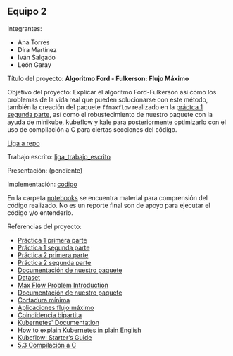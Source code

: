 ## Equipo 2

Integrantes:

* Ana Torres
* Dira Martínez
* Iván Salgado
* León Garay

Título del proyecto: **Algoritmo Ford - Fulkerson: Flujo Máximo**

Objetivo del proyecto: Explicar el algoritmo Ford-Fulkerson así como los problemas de la vida real que pueden solucionarse con este método, también la creación del paquete `ffmaxflow` realizado en la [práctca 1 segunda parte](https://github.com/optimizacion-2-2021-1-gh-classroom/practica-1-segunda-parte-diramtz), así como el robustecimiento de nuestro paquete con la ayuda de minikube, kubeflow y kale para posteriormente optimizarlo con el uso de compilación a C para ciertas secciones del código.

[Liga a repo](https://github.com/diramtz/ProyectoFinal_MaxFlow)

Trabajo escrito: [liga_trabajo_escrito](https://github.com/diramtz/ProyectoFinal_MaxFlow/blob/main/reporte_equipo_2.ipynb)

Presentación: (pendiente)

Implementación: [codigo](https://github.com/diramtz/ProyectoFinal_MaxFlow/tree/main/ffmaxc)


En la carpeta [notebooks](notebooks) se encuentra material para comprensión del código realizado. No es un reporte final son de apoyo para ejecutar el código y/o entenderlo.

Referencias del proyecto:

* [Práctica 1 primera parte](https://github.com/optimizacion-2-2021-1-gh-classroom/practica-1-primera-parte-diramtz)
* [Práctica 1 segunda parte](https://github.com/optimizacion-2-2021-1-gh-classroom/practica-1-segunda-parte-diramtz)
* [Práctica 2 primera parte](https://github.com/optimizacion-2-2021-1-gh-classroom/practica-2-primera-parte-diramtz)
* [Práctica 2 segunda parte](https://github.com/optimizacion-2-2021-1-gh-classroom/practica-2-segunda-parte-diramtz)
* [Documentación de nuestro paquete](https://optimizacion-2-2021-1-gh-classroom.github.io/practica-2-segunda-parte-diramtz/)
* [Dataset](https://github.com/SumitPadhiyar/parallel_ford_fulkerson_gpu/tree/master/dataset)
* [Max Flow Problem Introduction](https://www.geeksforgeeks.org/max-flow-problem-introduction/)
* [Documentación de nuestro paquete](https://optimizacion-2-2021-1-gh-classroom.github.io/practica-2-segunda-parte-diramtz/maxflow.html)
* [Cortadura mínima](https://en.wikipedia.org/wiki/Max-flow_min-cut_theorem)
* [Aplicaciones flujo máximo](https://en.wikipedia.org/wiki/Maximum_flow_problem#Real_world_applications)
* [Coindidencia bipartita](https://en.wikipedia.org/wiki/Introduction_to_Algorithms)
* [Kubernetes' Documentation](https://kubernetes.io/es/docs/concepts/)
* [How to explain Kubernetes in plain English](https://enterprisersproject.com/article/2017/10/how-explain-kubernetes-plain-english)
* [Kubeflow: Starter’s Guide](https://www.globaldots.com/resources/blog/kubeflow-concepts-use-cases-and-starters-guide/)
* [5.3 Compilación a C](https://itam-ds.github.io/analisis-numerico-computo-cientifico/V.optimizacion_de_codigo/5.3/Compilacion_a_C.html#compilacion-aot-y-jit)
